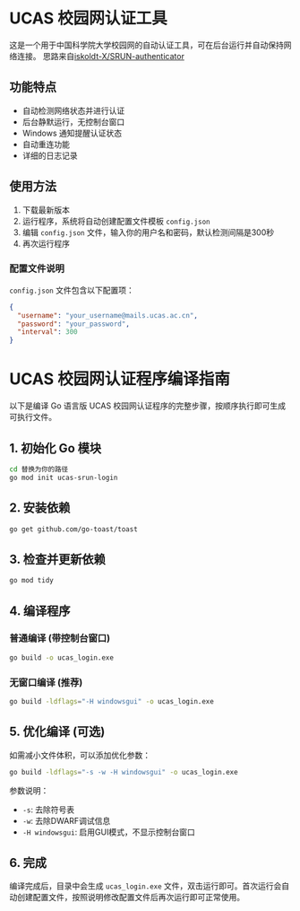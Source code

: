 # UCAS 校园网认证工具

这是一个用于中国科学院大学校园网的自动认证工具，可在后台运行并自动保持网络连接。
思路来自[iskoldt-X/SRUN-authenticator](https://github.com/coffeehat/BIT-srun-login-script)

## 功能特点

- 自动检测网络状态并进行认证
- 后台静默运行，无控制台窗口
- Windows 通知提醒认证状态
- 自动重连功能
- 详细的日志记录

## 使用方法

1. 下载最新版本
2. 运行程序，系统将自动创建配置文件模板 `config.json`
3. 编辑 `config.json` 文件，输入你的用户名和密码，默认检测间隔是300秒
4. 再次运行程序

### 配置文件说明

`config.json` 文件包含以下配置项：

```json
{
  "username": "your_username@mails.ucas.ac.cn",
  "password": "your_password",
  "interval": 300
}
```
# UCAS 校园网认证程序编译指南

以下是编译 Go 语言版 UCAS 校园网认证程序的完整步骤，按顺序执行即可生成可执行文件。

## 1. 初始化 Go 模块

```bash
cd 替换为你的路径
go mod init ucas-srun-login
```

## 2. 安装依赖

```bash
go get github.com/go-toast/toast
```

## 3. 检查并更新依赖

```bash
go mod tidy
```

## 4. 编译程序

### 普通编译 (带控制台窗口)

```bash
go build -o ucas_login.exe
```

### 无窗口编译 (推荐)

```bash
go build -ldflags="-H windowsgui" -o ucas_login.exe
```

## 5. 优化编译 (可选)

如需减小文件体积，可以添加优化参数：

```bash
go build -ldflags="-s -w -H windowsgui" -o ucas_login.exe
```

参数说明：
- `-s`: 去除符号表
- `-w`: 去除DWARF调试信息
- `-H windowsgui`: 启用GUI模式，不显示控制台窗口

## 6. 完成

编译完成后，目录中会生成 `ucas_login.exe` 文件，双击运行即可。首次运行会自动创建配置文件，按照说明修改配置文件后再次运行即可正常使用。
